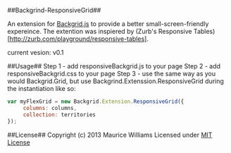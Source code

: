 ##Backgrind-ResponsiveGrid##

An extension for [Backgrid.js](http://backgridjs.com/) to provide a better small-screen-friendly expereince.
The extention was inspiered by (Zurb's Responsive Tables)[http://zurb.com/playground/responsive-tables].

current vesion: v0.1

##Usage##
Step 1 - add responsiveBackgrid.js to your page
Step 2 - add responsiveBackgrid.css to your page
Step 3 - use the same way as you would Backgrid.Grid, but use Backgrind.Extenssion.ResponsiveGrid during the instantiation like so:

```javascript
var myFlexGrid = new Backgrid.Extension.ResponsiveGrid({
     columns: columns,
     collection: territories
});
```

##License##
Copyright (c) 2013 Maurice Williams
Licensed under [MIT License](http://opensource.org/licenses/MIT)